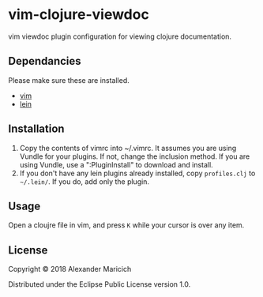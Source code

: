 # vim-clojure-viewdoc

vim viewdoc plugin configuration for viewing clojure documentation.

## Dependancies

Please make sure these are installed.
 - [vim](https://github.com/vim/vim)
 - [lein](https://github.com/technomancy/leiningen)

## Installation

1. Copy the contents of vimrc into ~/.vimrc. It assumes you are using Vundle
   for your plugins. If not, change the inclusion method. If you are using
   Vundle, use a ":PluginInstall" to download and install.
2. If you don't have any lein plugins already installed, copy `profiles.clj`
   to `~/.lein/`. If you do, add only the plugin.

## Usage

Open a cloujre file in vim, and press `K` while your cursor is over any item.


## License

Copyright © 2018 Alexander Maricich

Distributed under the Eclipse Public License version 1.0.
